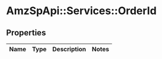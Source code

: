 # AmzSpApi::Services::OrderId

## Properties
Name | Type | Description | Notes
------------ | ------------- | ------------- | -------------

